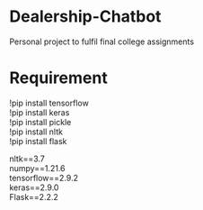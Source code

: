 # Dealership-Chatbot
Personal project to fulfil final college assignments

# Requirement
!pip install tensorflow <br /> 
!pip install keras <br />
!pip install pickle <br />
!pip install nltk <br />
!pip install flask <br />


nltk==3.7 <br />
numpy==1.21.6 <br />
tensorflow==2.9.2 <br />
keras==2.9.0 <br />
Flask==2.2.2 <br />
